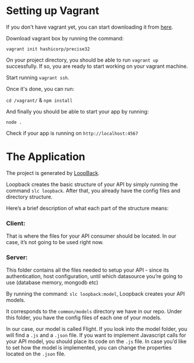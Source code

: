 # Setting up Vagrant

If you don't have vagrant yet, you can start downloading it from [here](http://www.vagrantup.com/downloads).

Download vagrant box by running the command:

`vagrant init hashicorp/precise32`

On your project directory, you should be able to run `vagrant up` successfully.
If so, you are ready to start working on your vagrant machine.

Start running `vagrant ssh`.

Once it's done, you can run: 

`cd /vagrant/` & `npm install`

And finally you should be able to start your app by running:

`node .`

Check if your app is running on `http://localhost:4567`

# The Application

The project is generated by [LoopBack](http://loopback.io).

Loopback creates the basic structure of your API by simply running the command `slc loopback`.
After that, you already have the config files and directory structure.

Here’s a brief description of what each part of the structure means:

### Client: 

That is where the files for your API consumer should be located. In our case, it’s not going to be used right now.

### Server: 

This folder contains all the files needed to setup your API - since its authentication, host configuration, until which datasource you’re going to use (database memory, mongodb etc)

By running the command: `slc loopback:model`, Loopback creates your API models. 

It corresponds to the `common/models` directory we have in our repo. Under this folder, you have the config files of each one of your models. 

In our case, our model is called Flight. If you look into the model folder, you will find a `.js` and a `.json` file. If you want to implement Javascript calls for your API model, you should place its code on the `.js` file.
In case you’d like to set how the model is implemented, you can change the properties located on the `.json` file.

